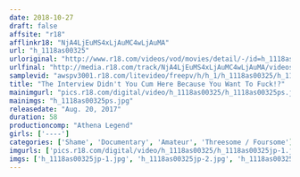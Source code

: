 ```yaml
---
date: 2018-10-27
draft: false
affsite: "r18"
afflinkr18: "NjA4LjEuMS4xLjAuMC4wLjAuMA"
url: "h_1118as00325"
urloriginal: "http://www.r18.com/videos/vod/movies/detail/-/id=h_1118as00325"
urlfinal: "http://media.r18.com/track/NjA4LjEuMS4xLjAuMC4wLjAuMA/videos/vod/movies/detail/-/id=h_1118as00325"
samplevid: "awspv3001.r18.com/litevideo/freepv/h/h_1/h_1118as00325/h_1118as00325_dmb_w.mp4"
title: "The Interview Didn't You Cum Here Because You Want To Fuck!?"
mainimgurl: "pics.r18.com/digital/video/h_1118as00325/h_1118as00325ps.jpg"
mainimgs: "h_1118as00325ps.jpg"
releasedate: "Aug. 20, 2017"
duration: 58
productioncomp: "Athena Legend"
girls: ['----']
categories: ['Shame', 'Documentary', 'Amateur', 'Threesome / Foursome']
imgurls: ['pics.r18.com/digital/video/h_1118as00325/h_1118as00325jp-1.jpg', 'pics.r18.com/digital/video/h_1118as00325/h_1118as00325jp-2.jpg', 'pics.r18.com/digital/video/h_1118as00325/h_1118as00325jp-3.jpg', 'pics.r18.com/digital/video/h_1118as00325/h_1118as00325jp-4.jpg', 'pics.r18.com/digital/video/h_1118as00325/h_1118as00325jp-5.jpg', 'pics.r18.com/digital/video/h_1118as00325/h_1118as00325jp-6.jpg', 'pics.r18.com/digital/video/h_1118as00325/h_1118as00325jp-7.jpg', 'pics.r18.com/digital/video/h_1118as00325/h_1118as00325jp-8.jpg', 'pics.r18.com/digital/video/h_1118as00325/h_1118as00325jp-9.jpg', 'pics.r18.com/digital/video/h_1118as00325/h_1118as00325jp-10.jpg', 'pics.r18.com/digital/video/h_1118as00325/h_1118as00325jp-11.jpg', 'pics.r18.com/digital/video/h_1118as00325/h_1118as00325jp-12.jpg', 'pics.r18.com/digital/video/h_1118as00325/h_1118as00325jp-13.jpg', 'pics.r18.com/digital/video/h_1118as00325/h_1118as00325jp-14.jpg', 'pics.r18.com/digital/video/h_1118as00325/h_1118as00325jp-15.jpg', 'pics.r18.com/digital/video/h_1118as00325/h_1118as00325jp-16.jpg', 'pics.r18.com/digital/video/h_1118as00325/h_1118as00325jp-17.jpg', 'pics.r18.com/digital/video/h_1118as00325/h_1118as00325jp-18.jpg', 'pics.r18.com/digital/video/h_1118as00325/h_1118as00325jp-19.jpg', 'pics.r18.com/digital/video/h_1118as00325/h_1118as00325jp-20.jpg']
imgs: ['h_1118as00325jp-1.jpg', 'h_1118as00325jp-2.jpg', 'h_1118as00325jp-3.jpg', 'h_1118as00325jp-4.jpg', 'h_1118as00325jp-5.jpg', 'h_1118as00325jp-6.jpg', 'h_1118as00325jp-7.jpg', 'h_1118as00325jp-8.jpg', 'h_1118as00325jp-9.jpg', 'h_1118as00325jp-10.jpg', 'h_1118as00325jp-11.jpg', 'h_1118as00325jp-12.jpg', 'h_1118as00325jp-13.jpg', 'h_1118as00325jp-14.jpg', 'h_1118as00325jp-15.jpg', 'h_1118as00325jp-16.jpg', 'h_1118as00325jp-17.jpg', 'h_1118as00325jp-18.jpg', 'h_1118as00325jp-19.jpg', 'h_1118as00325jp-20.jpg']
---
```

